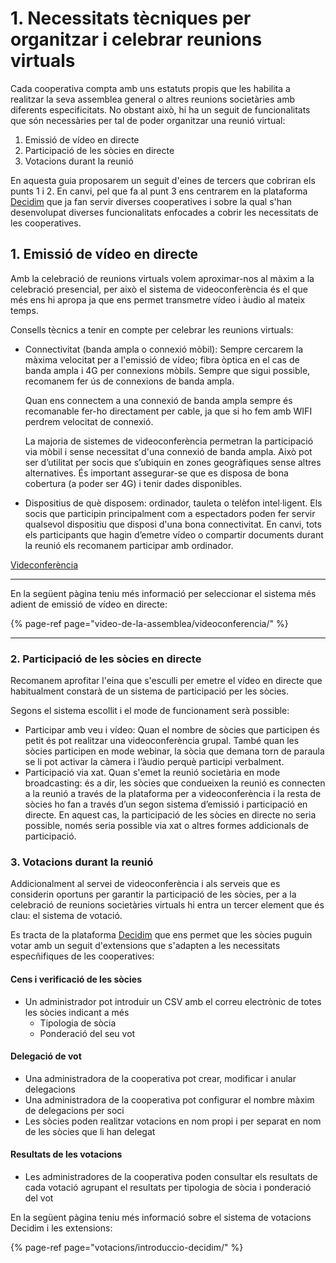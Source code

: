 # 1. Necessitats tècniques per organitzar i celebrar reunions virtuals

Cada cooperativa compta amb uns estatuts propis que les habilita a realitzar la seva assemblea general o altres reunions societàries amb diferents especificitats. No obstant això, hi ha un seguit de funcionalitats que són necessàries per tal de poder organitzar una reunió virtual:  

1. Emissió de vídeo en directe 
2. Participació de les sòcies en directe
3. Votacions durant la reunió

En aquesta guia proposarem un seguit d'eines de tercers que cobriran els punts 1 i 2. En canvi, pel que fa al punt 3 ens centrarem en la plataforma [Decidim](./#que-es-decidim) que ja fan servir diverses cooperatives i sobre la qual s'han desenvolupat diverses funcionalitats enfocades a cobrir les necessitats de les cooperatives. 

## 1. Emissió de vídeo en directe 

Amb la celebració de reunions virtuals volem aproximar-nos al màxim a la celebració presencial, per això el sistema de videoconferència és el que més ens hi apropa ja que ens permet transmetre vídeo i àudio al mateix temps.

Consells tècnics a tenir en compte per celebrar les reunions virtuals:


* Connectivitat (banda ampla o connexió mòbil): Sempre cercarem la màxima velocitat per a l'emissió de vídeo; fibra òptica en el cas de banda ampla i 4G per connexions mòbils. Sempre que sigui possible, recomanem fer ús de connexions de banda ampla.

    Quan ens connectem a una connexió de banda ampla sempre és recomanable fer-ho directament per cable, ja que si ho fem amb WIFI perdrem velocitat de connexió.
    
    La majoria de sistemes de videoconferència permetran la participació via mòbil i sense necessitat d'una connexió de banda ampla. Això pot ser d’utilitat per socis que s’ubiquin en zones geogràfiques sense altres alternatives. És important assegurar-se que es disposa de bona cobertura (a poder ser 4G) i tenir dades disponibles.
    

* Dispositius de què disposem: ordinador, tauleta o telèfon intel·ligent. Els socis que participin principalment com a espectadors poden fer servir qualsevol dispositiu que disposi d'una bona connectivitat. En canvi, tots els participants que hagin d’emetre vídeo o compartir documents durant la reunió els recomanem participar amb ordinador.


[Videconferència](video-de-la-assemblea/videoconferencia/)



----------

En la següent pàgina teniu més informació per seleccionar el sistema més adient de emissió de vídeo en directe:

{% page-ref page="video-de-la-assemblea/videoconferencia/" %}

----------

### 2. Participació de les sòcies en directe

Recomanem aprofitar l'eina que s'esculli per emetre el vídeo en directe que habitualment constarà de un sistema de participació per les sòcies. 

Segons el sistema escollit i el mode de funcionament serà possible: 

* Participar amb veu i vídeo: Quan el nombre de sòcies que participen és petit és pot realitzar una videoconferència grupal. També quan les sòcies participen en mode webinar, la sòcia que demana torn de paraula se li pot activar la càmera i l’àudio perquè participi verbalment. 
* Participació via xat. Quan s'emet la reunió societària en mode broadcasting: és a dir, les sòcies que condueixen la reunió es connecten a la reunió a través de la plataforma per a videoconferència i la resta de sòcies ho fan a través d’un segon sistema d’emissió i participació en directe. En aquest cas, la participació de les sòcies en directe no seria possible, només seria possible via xat o altres formes addicionals de participació.

### 3. Votacions durant la reunió	

Addicionalment al servei de videoconferència i als serveis que es considerin oportuns per garantir la participació de les sòcies, per a la celebració de reunions societàries virtuals hi entra un tercer element que és clau: el sistema de votació.

Es tracta de la plataforma [Decidim](./#que-es-decidim) que ens permet que les sòcies puguin votar amb un seguit d'extensions que s'adapten a les necessitats especñifiques de les cooperatives: 

#### Cens i verificació de les sòcies

* Un administrador pot introduir un CSV amb el correu electrònic de totes les sòcies indicant a més
  * Tipologia de sòcia
  * Ponderació del seu vot

#### Delegació de vot

* Una administradora de la cooperativa pot crear, modificar i anular delegacions
* Una administradora de la cooperativa pot configurar el nombre màxim de delegacions per soci
* Les sòcies poden realitzar votacions en nom propi i per separat en nom de les sòcies que li han delegat

#### Resultats de les votacions

* Les administradores de la cooperativa poden consultar els resultats de cada votació agrupant el resultats per tipologia de sòcia i ponderació del vot

En la següent pàgina teniu més informació sobre el sistema de votacions Decidim i les extensions:

{% page-ref page="votacions/introduccio-decidim/" %}





